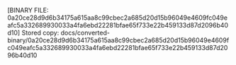 [BINARY FILE: 0a20ce28d9d6b34175a615aa8c99cbec2a685d20d15b96049e4609fc049eafc5a332689930033a4fa6ebd22281bfae65f733e22b459133d87d2096b40d10]
Stored copy: docs/converted-binary/0a20ce28d9d6b34175a615aa8c99cbec2a685d20d15b96049e4609fc049eafc5a332689930033a4fa6ebd22281bfae65f733e22b459133d87d2096b40d10
